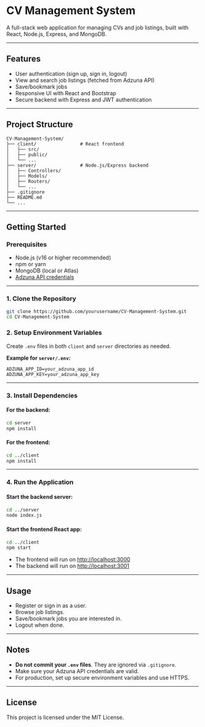 # CV Management System

A full-stack web application for managing CVs and job listings, built with React, Node.js, Express, and MongoDB.

---

## Features

- User authentication (sign up, sign in, logout)
- View and search job listings (fetched from Adzuna API)
- Save/bookmark jobs
- Responsive UI with React and Bootstrap
- Secure backend with Express and JWT authentication

---

## Project Structure
```
CV-Management-System/
├── client/                # React frontend
│   ├── src/
│   ├── public/
│   └── ...
├── server/                # Node.js/Express backend
│   ├── Controllers/
│   ├── Models/
│   ├── Routers/
│   └── ...
├── .gitignore
├── README.md
└── ...
```

---

## Getting Started

### Prerequisites

- Node.js (v16 or higher recommended)
- npm or yarn
- MongoDB (local or Atlas)
- [Adzuna API credentials](https://developer.adzuna.com/)

---

### 1. Clone the Repository

```bash
git clone https://github.com/yourusername/CV-Management-System.git
cd CV-Management-System
```

### 2. Setup Environment Variables

Create `.env` files in both `client` and `server` directories as needed.

**Example for `server/.env`:**
```
ADZUNA_APP_ID=your_adzuna_app_id
ADZUNA_APP_KEY=your_adzuna_app_key
```

---

### 3. Install Dependencies

#### For the backend:
```bash
cd server
npm install
```

#### For the frontend:
```bash
cd ../client
npm install
```

---

### 4. Run the Application

#### Start the backend server:
```bash
cd ../server
node index.js
```

#### Start the frontend React app:
```bash
cd ../client
npm start
```

- The frontend will run on [http://localhost:3000](http://localhost:3000)
- The backend will run on [http://localhost:3001](http://localhost:3001)

---

## Usage

- Register or sign in as a user.
- Browse job listings.
- Save/bookmark jobs you are interested in.
- Logout when done.

---

## Notes

- **Do not commit your `.env` files**. They are ignored via `.gitignore`.
- Make sure your Adzuna API credentials are valid.
- For production, set up secure environment variables and use HTTPS.

---

## License

This project is licensed under the MIT License.
